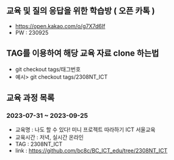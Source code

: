 ## 교육 및 질의 응답을 위한 학습방 ( 오픈 카톡 )
- https://open.kakao.com/o/g7X7d6If
- PW : 230925

## TAG를 이용하여 해당 교육 자료 clone 하는법
 - git checkout tags/태그번호
 - 예시> git checkout tags/2308NT_ICT

## 교육 과정 목록

### 2023-07-31 ~ 2023-09-25
- 교육명 : 나도 할 수 있다! 미니 프로젝트 따라하기 ICT 서울교육
- 교육시간 : 저녁, 실시간 온라인
- TAG : 2308NT_ICT
- link : https://github.com/bc8c/BC_ICT_edu/tree/2308NT_ICT
